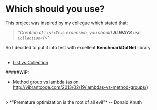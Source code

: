 
# Which should you use?
This project was inspired by my collegue which stated that:
<br>
> *"Creation of `List<T>` is expensive, you should __ALWAYS__ use `Collection<T>`"*  

So I decided to put it into test with excellent **BenchmarkDotNet** library.
<br><br>
* [List<T> vs Collection<T>](WhichYouShouldUse/ListVsCollection/Results.md)  

#####WIP:
* Method group vs lambda (as on http://vibrantcode.com/2013/02/19/lambdas-vs-method-groups/)  

<br>
>  *"Premature optimization is the root of all evil"* -- Donald Knuth 
